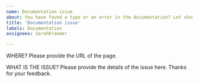 ```yaml
---
name: Documentation issue
about: You have found a typo or an error in the documentation? Let share it with us so that we can improve the content. Thanks!
title: 'Documentation issue'
labels: Documentation
assignees: SarahKraemer

---
```


WHERE?
Please provide the URL of the page.

WHAT IS THE ISSUE?
Please provide the details of the issue here. Thanks for your feedback.
